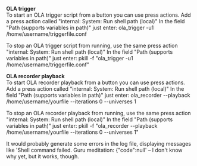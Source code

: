 **OLA trigger**  
To start an OLA trigger script from a button you can use press actions.
Add a press action called "internal: System: Run shell path (local)"
In the field "Path (supports variables in path)" just enter: ola_trigger -u1 /home/username/triggerfile.conf

To stop an OLA trigger script from running, use the same press action "internal: System: Run shell path (local)"
In the field "Path (supports variables in path)" just enter: pkill -f "ola_trigger -u1 /home/username/triggerfile.conf"
  
**OLA recorder playback**  
To start OLA recorder playback from a button you can use press actions.
Add a press action called "internal: System: Run shell path (local)"
In the field "Path (supports variables in path)" just enter: ola_recorder --playback /home/username/yourfile --iterations 0 --universes 1

To stop an OLA recorder playback from running, use the same press action "internal: System: Run shell path (local)"
In the field "Path (supports variables in path)" just enter: pkill -f "ola_recorder --playback /home/username/yourfile --iterations 0 --universes 1"


It would probably generate some errors in the log file, displaying messages like 'Shell command failed. Guru meditation: {"code":null' – I don't know why yet, but it works, though.
